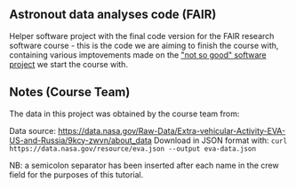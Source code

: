 ## Astronout data analyses code (FAIR)

Helper software project with the final code version for the FAIR research software course - this is the code we are aiming to finish the course with, 
containing various imptovements made on the ["not so good" software project](https://github.com/carpentries-incubator/astronout-data-analyses-bad) we start the course with.


## Notes (Course Team)

The data in this project was obtained by the course team from:

Data source: https://data.nasa.gov/Raw-Data/Extra-vehicular-Activity-EVA-US-and-Russia/9kcy-zwvn/about_data
Download in JSON format with:
`curl https://data.nasa.gov/resource/eva.json --output eva-data.json`

NB: a semicolon separator has been inserted  after each  name in the crew field for the purposes of this tutorial.
